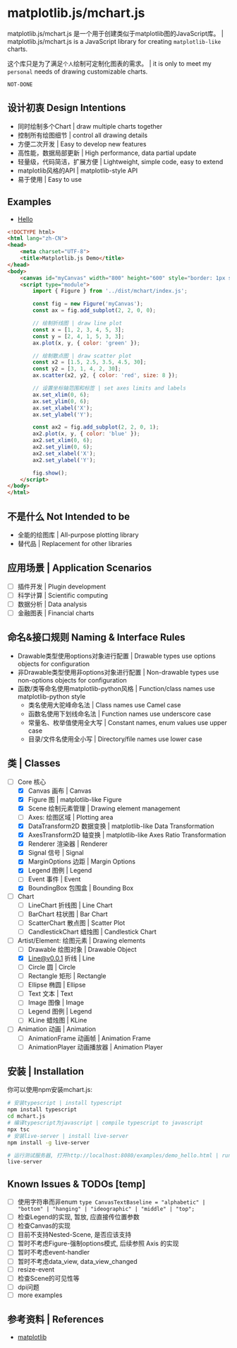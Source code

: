 # matplotlib.js/mchart.js
matplotlib.js/mchart.js 是一个用于创建类似于matplotlib图的JavaScript库。
| matplotlib.js/mchart.js is a JavaScript library for creating `matplotlib-like` charts. 

这个库只是为了满足`个人`绘制可定制化图表的需求。
| it is only to meet my `personal` needs of drawing customizable charts.

`NOT-DONE`

## 设计初衷 Design Intentions
- 同时绘制多个Chart | draw multiple charts together
- 控制所有绘图细节 | control all drawing details
- 方便二次开发 | Easy to develop new features
- 高性能，数据局部更新 | High performance, data partial update
- 轻量级，代码简洁，扩展方便 | Lightweight, simple code, easy to extend
- matplotlib风格的API | matplotlib-style API
- 易于使用 | Easy to use

## Examples
- [Hello](./examples/demo_hello.html)
```html
<!DOCTYPE html>
<html lang="zh-CN">
<head>
    <meta charset="UTF-8">
    <title>Matplotlib.js Demo</title>
</head>
<body>
    <canvas id="myCanvas" width="800" height="600" style="border: 1px solid black; background-color:red;"></canvas>
    <script type="module">
        import { Figure } from '../dist/mchart/index.js';

        const fig = new Figure('myCanvas');
        const ax = fig.add_subplot(2, 2, 0, 0);

        // 绘制折线图 | draw line plot
        const x = [1, 2, 3, 4, 5, 3];
        const y = [2, 4, 1, 5, 3, 3];
        ax.plot(x, y, { color: 'green' });

        // 绘制散点图 | draw scatter plot
        const x2 = [1.5, 2.5, 3.5, 4.5, 30];
        const y2 = [3, 1, 4, 2, 30];
        ax.scatter(x2, y2, { color: 'red', size: 8 });

        // 设置坐标轴范围和标签 | set axes limits and labels    
        ax.set_xlim(0, 6);
        ax.set_ylim(0, 6);
        ax.set_xlabel('X');
        ax.set_ylabel('Y');

        const ax2 = fig.add_subplot(2, 2, 0, 1);
        ax2.plot(x, y, { color: 'blue' });
        ax2.set_xlim(0, 6);
        ax2.set_ylim(0, 6);
        ax2.set_xlabel('X');
        ax2.set_ylabel('Y');

        fig.show();
    </script>
</body>
</html>
```

## 不是什么 Not Intended to be
- 全能的绘图库 | All-purpose plotting library
- 替代品 | Replacement for other libraries

## 应用场景 | Application Scenarios
- [ ] 插件开发 | Plugin development
- [ ] 科学计算 | Scientific computing
- [ ] 数据分析 | Data analysis
- [ ] 金融图表 | Financial charts

## 命名&接口规则 Naming & Interface Rules
- Drawable类型使用options对象进行配置 | Drawable types use options objects for configuration
- 非Drawable类型使用非options对象进行配置 | Non-drawable types use non-options objects for configuration
- 函数/类等命名使用matplotlib-python风格 | Function/class names use matplotlib-python style
    - 类名使用大驼峰命名法 | Class names use Camel case
    - 函数名使用下划线命名法 | Function names use underscore case
    - 常量名、枚举值使用全大写 | Constant names, enum values use upper case
    - 目录/文件名使用全小写 | Directory/file names use lower case

## 类 | Classes
- [ ] Core 核心
    - [x] Canvas 画布 | Canvas
    - [x] Figure 图 | matplotlib-like Figure
    - [x] Scene 绘制元素管理 | Drawing element management
    - [ ] Axes: 绘图区域 | Plotting area
    - [x] DataTransform2D 数据变换 | matplotlib-like Data Transformation
    - [x] AxesTransform2D 轴变换 | matplotlib-like Axes Ratio Transformation
    - [x] Renderer 渲染器 | Renderer
    - [x] Signal 信号 | Signal
    - [x] MarginOptions 边距 | Margin Options
    - [x] Legend 图例 | Legend
    - [ ] Event 事件 | Event
    - [x] BoundingBox 包围盒 | Bounding Box
 - [ ] Chart 
    - [ ] LineChart 折线图 | Line Chart
    - [ ] BarChart 柱状图 | Bar Chart
    - [ ] ScatterChart 散点图 | Scatter Plot
    - [ ] CandlestickChart 蜡烛图 | Candlestick Chart
- [ ] Artist/Element: 绘图元素 | Drawing elements
    - [ ] Drawable 绘图对象 | Drawable Object
    - [x] Line@v0.0.1 折线 | Line
    - [ ] Circle 圆 | Circle
    - [ ] Rectangle 矩形 | Rectangle
    - [ ] Ellipse 椭圆 | Ellipse
    - [ ] Text 文本 | Text
    - [ ] Image 图像 | Image
    - [ ] Legend 图例 | Legend
    - [ ] KLine 蜡烛图 | KLine
- [ ] Animation 动画 | Animation
    - [ ] AnimationFrame 动画帧 | Animation Frame
    - [ ] AnimationPlayer 动画播放器 | Animation Player

## 安装 | Installation
你可以使用npm安装mchart.js:

```bash
# 安装typescript | install typescript
npm install typescript
cd mchart.js
# 编译typescript为javascript | compile typescript to javascript
npx tsc
# 安装live-server | install live-server
npm install -g live-server

# 运行测试服务器, 打开http://localhost:8080/examples/demo_hello.html | run test server, open http://localhost:8080/examples/demo_hello.html 
live-server
```

## Known Issues & TODOs [temp]
- [ ] 使用字符串而非enum `type CanvasTextBaseline = "alphabetic" | "bottom" | "hanging" | "ideographic" | "middle" | "top";`
- [ ] 检查Legend的实现, 暂放, 应直接传位置参数
- [ ] 检查Canvas的实现
- [ ] 目前不支持Nested-Scene, 是否应该支持
- [ ] 暂时不考虑Figure-强制options模式, 后续参照 Axis 的实现
- [ ] 暂时不考虑event-handler
- [ ] 暂时不考虑data_view, data_view_changed
- [ ] resize-event
- [ ] 检查Scene的可见性等
- [ ] dpi问题
- [ ] more examples

## 参考资料 | References
- [matplotlib](https://github.com/matplotlib/matplotlib/blob/main/lib/matplotlib/axes/_base.py)

